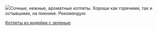 <!--2025-05-13 08:10:56-->
<div class="yb">
  <div class="rss povarenok"><a href="https://www.povarenok.ru/recipes/show/182630/"><img src="https://www.povarenok.ru/data/cache/2025may/12/32/3175576_93166-640x480.jpg"></a>Сочные, нежные, ароматные котлеты. Хороши как горячими, так и остывшими, на пикнике. Рекомендую. <p class="titl"><a href="https://www.povarenok.ru/recipes/show/182630/">Котлеты из индейки с зеленью</a></p></div>
</div>
